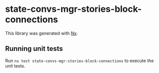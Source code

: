 # state-convs-mgr-stories-block-connections

This library was generated with [Nx](https://nx.dev).

## Running unit tests

Run `nx test state-convs-mgr-stories-block-connections` to execute the unit tests.
